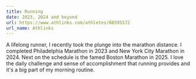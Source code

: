 ```yaml
---
title: Running
date: 2023, 2024 and beyond
url: https://www.athlinks.com/athletes/88595572
url_name: Athlinks
---
```


A lifelong runner, I recently took the plunge into the marathon distance. I completed Philadelphia Marathon in 2023 and New York City Marathon in 2024. Next on the schedule is the famed Boston Marathon in 2025. I love the daily challenge and sense of accomplishment that running provides and it's a big part of my morning routine.
